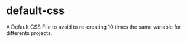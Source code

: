 # default-css
A Default CSS File to avoid to re-creating 10 times the same variable for differents projects.
